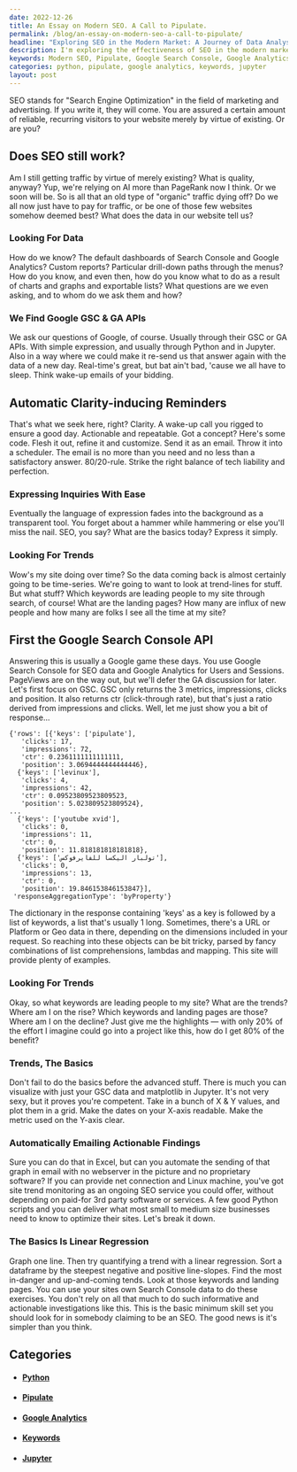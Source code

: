 ```yaml
---
date: 2022-12-26
title: An Essay on Modern SEO. A Call to Pipulate.
permalink: /blog/an-essay-on-modern-seo-a-call-to-pipulate/
headline: "Exploring SEO in the Modern Market: A Journey of Data Analysis and Automation"
description: I'm exploring the effectiveness of SEO in the modern market, using data from Google Search Console and Google Analytics. I'm utilizing Python, Jupyter, and linear regression to analyze my website's keyword trends and create automated clarity-inducing reminders. By doing so, I can better understand what's driving people to my website and optimize it for success. Join me on my journey as I take a deep dive into the basics of SEO and website optimization.
keywords: Modern SEO, Pipulate, Google Search Console, Google Analytics, Python, Jupyter, Linear Regression, Website Optimization, Trends, Keywords, Graph, Quantify, Search Console, Investigate, Optimize
categories: python, pipulate, google analytics, keywords, jupyter
layout: post
---
```


SEO stands for "Search Engine Optimization" in the field of marketing and
advertising. If you write it, they will come. You are assured a certain amount
of reliable, recurring visitors to your website merely by virtue of existing.
Or are you?

## Does SEO still work?

Am I still getting traffic by virtue of merely existing? What is quality,
anyway? Yup, we're relying on AI more than PageRank now I think. Or we soon
will be. So is all that an old type of "organic" traffic dying off? Do we all
now just have to pay for traffic, or be one of those few websites somehow
deemed best? What does the data in our website tell us?

### Looking For Data

How do we know? The default dashboards of Search Console and Google Analytics?
Custom reports? Particular drill-down paths through the menus? How do you know,
and even then, how do you know what to do as a result of charts and graphs and
exportable lists? What questions are we even asking, and to whom do we ask them
and how?

### We Find Google GSC & GA APIs

We ask our questions of Google, of course. Usually through their GSC or GA
APIs. With simple expression, and usually through Python and in Jupyter. Also
in a way where we could make it re-send us that answer again with the data of a
new day. Real-time's great, but bat ain't bad, 'cause we all have to sleep.
Think wake-up emails of your bidding.

## Automatic Clarity-inducing Reminders

That's what we seek here, right? Clarity. A wake-up call you rigged to ensure a
good day. Actionable and repeatable. Got a concept? Here's some code. Flesh it
out, refine it and customize. Send it as an email. Throw it into a scheduler.
The email is no more than you need and no less than a satisfactory answer.
80/20-rule.  Strike the right balance of tech liability and perfection.

### Expressing Inquiries With Ease

Eventually the language of expression fades into the background as a
transparent tool. You forget about a hammer while hammering or else you'll miss
the nail. SEO, you say? What are the basics today? Express it simply.

### Looking For Trends

Wow's my site doing over time? So the data coming back is almost certainly
going to be time-series. We're going to want to look at trend-lines for stuff.
But what stuff? Which keywords are leading people to my site through search, of
course! What are the landing pages? How many are influx of new people and how
many are folks I see all the time at my site?

## First the Google Search Console API

Answering this is usually a Google game these days. You use Google Search
Console for SEO data and Google Analytics for Users and Sessions. PageViews are
on the way out, but we'll defer the GA discussion for later. Let's first focus
on GSC. GSC only returns the 3 metrics, impressions, clicks and position. It
also returns ctr (click-through rate), but that's just a ratio derived from
impressions and clicks. Well, let me just show you a bit of response...

    {'rows': [{'keys': ['pipulate'],
       'clicks': 17,
       'impressions': 72,
       'ctr': 0.2361111111111111,
       'position': 3.0694444444444446},
      {'keys': ['levinux'],
       'clicks': 4,
       'impressions': 42,
       'ctr': 0.09523809523809523,
       'position': 5.023809523809524},
    ...
      {'keys': ['youtube xvid'],
       'clicks': 0,
       'impressions': 11,
       'ctr': 0,
       'position': 11.818181818181818},
      {'keys': ['تولبار اليكسا للفايرفوكس'],
       'clicks': 0,
       'impressions': 13,
       'ctr': 0,
       'position': 19.846153846153847}],
     'responseAggregationType': 'byProperty'}

The dictionary in the response containing 'keys' as a key is followed by a list
of keywords, a list that's usually 1 long. Sometimes, there's a URL or Platform
or Geo data in there, depending on the dimensions included in your request. So
reaching into these objects can be bit tricky, parsed by fancy combinations of
list comprehensions, lambdas and mapping. This site will provide plenty of
examples.

### Looking For Trends

Okay, so what keywords are leading people to my site? What are the trends?
Where am I on the rise? Which keywords and landing pages are those? Where am I
on the decline? Just give me the highlights — with only 20% of the effort I
imagine could go into a project like this, how do I get 80% of the benefit?

### Trends, The Basics

Don't fail to do the basics before the advanced stuff. There is much you can
visualize with just your GSC data and matplotlib in Jupyter. It's not very
sexy, but it proves you're competent. Take in a bunch of X & Y values, and plot
them in a grid. Make the dates on your X-axis readable. Make the metric used on
the Y-axis clear.

### Automatically Emailing Actionable Findings

Sure you can do that in Excel, but can you automate the sending of that graph
in email with no webserver in the picture and no proprietary software? If you
can provide net connection and Linux machine, you've got site trend monitoring
as an ongoing SEO service you could offer, without depending on paid-for 3rd
party software or services. A few good Python scripts and you can deliver what
most small to medium size businesses need to know to optimize their sites.
Let's break it down.

### The Basics Is Linear Regression

Graph one line. Then try quantifying a trend with a linear regression. Sort a
dataframe by the steepest negative and positive line-slopes. Find the most
in-danger and up-and-coming tends. Look at those keywords and landing pages.
You can use your sites own Search Console data to do these exercises. You don't
rely on all that much to do such informative and actionable investigations like
this. This is the basic minimum skill set you should look for in somebody
claiming to be an SEO. The good news is it's simpler than you think.


## Categories

<ul>
<li><h4><a href='/python/'>Python</a></h4></li>
<li><h4><a href='/pipulate/'>Pipulate</a></h4></li>
<li><h4><a href='/google-analytics/'>Google Analytics</a></h4></li>
<li><h4><a href='/keywords/'>Keywords</a></h4></li>
<li><h4><a href='/jupyter/'>Jupyter</a></h4></li></ul>